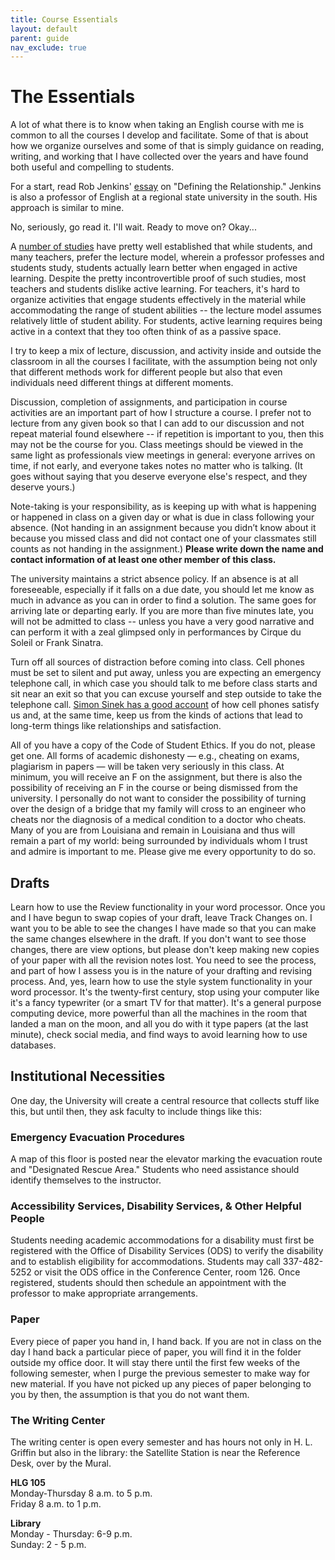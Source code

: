 ```yaml
---
title: Course Essentials
layout: default
parent: guide
nav_exclude: true
---
```


# The Essentials

A lot of what there is to know when taking an English course with me is common to all the courses I develop and facilitate. Some of that is about how we organize ourselves and some of that is simply guidance on reading, writing, and working that I have collected over the years and have found both useful and compelling to students.

For a start, read Rob Jenkins' [essay][] on "Defining the Relationship." Jenkins is also a professor of English at a regional state university in the south. His approach is similar to mine.

[essay]: https://chroniclevitae.com/news/1517-defining-the-relationship

No, seriously, go read it. I'll wait. Ready to move on? Okay...

A [number of studies][] have pretty well established that while students, and many teachers, prefer the lecture model, wherein a professor professes and students study, students actually learn better when engaged in active learning. Despite the pretty incontrovertible proof of such studies, most teachers and students dislike active learning. For teachers, it's hard to organize activities that engage students effectively in the material while accommodating the range of student abilities -- the lecture model assumes relatively little of student ability. For students, active learning requires being active in a context that they too often think of as a passive space.

[number of studies]: https://arstechnica.com/science/2019/09/college-students-think-they-learn-less-with-an-effective-teaching-method/

I try to keep a mix of lecture, discussion, and activity inside and outside the classroom in all the courses I facilitate, with the assumption being not only that different methods work for different people but also that even individuals need different things at different moments.

Discussion, completion of assignments, and participation in course activities are an important part of how I structure a course. I prefer not to lecture from any given book so that I can add to our discussion and not repeat material found elsewhere -- if repetition is important to you, then this may not be the course for you. Class meetings should be viewed in the same light as professionals view meetings in general: everyone arrives on time, if not early, and everyone takes notes no matter who is talking. (It goes without saying that you deserve everyone else's respect, and they deserve yours.)

Note-taking is your responsibility, as is keeping up with what is happening or happened in class on a given day or what is due in class following your absence. (Not handing in an assignment because you didn’t know about it because you missed class and did not contact one of your classmates still counts as not handing in the assignment.) **Please write down the name and contact information of at least one other member of this class.**

The university maintains a strict absence policy. If an absence is at all foreseeable, especially if it falls on a due date, you should let me know as much in advance as you can in order to find a solution. The same goes for arriving late or departing early. If you are more than five minutes late, you will not be admitted to class -- unless you have a very good narrative and can perform it with a zeal glimpsed only in performances by Cirque du Soleil or Frank Sinatra.

Turn off all sources of distraction before coming into class. Cell phones must be set to silent and put away, unless you are expecting an emergency telephone call, in which case you should talk to me before class starts and sit near an exit so that you can excuse yourself and step outside to take the telephone call. [Simon Sinek has a good account][] of how cell phones satisfy us and, at the same time, keep us from the kinds of actions that lead to long-term things like relationships and satisfaction.

All of you have a copy of the Code of Student Ethics. If you do not, please get one. All forms of academic dishonesty — e.g., cheating on exams, plagiarism in papers — will be taken very seriously in this class. At minimum, you will receive an F on the assignment, but there is also the possibility of receiving an F in the course or being dismissed from the university. I personally do not want to consider the possibility of turning over the design of a bridge that my family will cross to an engineer who cheats nor the diagnosis of a medical condition to a doctor who cheats. Many of you are from Louisiana and remain in Louisiana and thus will remain a part of my world: being surrounded by individuals whom I trust and admire is important to me. Please give me every opportunity to do so.

[Simon Sinek has a good account]: https://www.youtube.com/watch?v=hER0Qp6QJNU


## Drafts

Learn how to use the Review functionality in your word processor. Once you and I have begun to swap copies of your draft, leave Track Changes on. I want you to be able to see the changes I have made so that you can make the same changes elsewhere in the draft. If you don't want to see those changes, there are view options, but please don't keep making new copies of your paper with all the revision notes lost. You need to see the process, and part of how I assess you is in the nature of your drafting and revising process. And, yes, learn how to use the style system functionality in your word processor. It's the twenty-first century, stop using your computer like it's a fancy typewriter (or a smart TV for that matter). It's a general purpose computing device, more powerful than all the machines in the room that landed a man on the moon, and all you do with it type papers (at the last minute), check social media, and find ways to avoid learning how to use databases.


## Institutional Necessities

One day, the University will create a central resource that collects stuff like this, but until then, they ask faculty to include things like this:

### Emergency Evacuation Procedures

A map of this floor is posted near the elevator marking the evacuation route and "Designated Rescue Area." Students who need assistance should identify themselves to the instructor.

### Accessibility Services, Disability Services, & Other Helpful People

Students needing academic accommodations for a disability must first be registered with the Office of Disability Services (ODS) to verify the disability and to establish eligibility for accommodations. Students may call 337-482-5252 or visit the ODS office in the Conference Center, room 126. Once registered, students should then schedule an appointment with the professor to make appropriate arrangements.

### Paper

Every piece of paper you hand in, I hand back. If you are not in class on the day I hand back a particular piece of paper, you will find it in the folder outside my office door. It will stay there until the first few weeks of the following semester, when I purge the previous semester to make way for new material. If you have not picked up any pieces of paper belonging to you by then, the assumption is that you do not want them.


### The Writing Center

The writing center is open every semester and has hours not only in H. L. Griffin but also in the library: the Satellite Station is near the Reference Desk, over by the Mural.

**HLG 105**  
Monday-Thursday 8 a.m. to 5 p.m.  
Friday 8 a.m. to 1 p.m.  

**Library**  
Monday - Thursday: 6-9 p.m.  
Sunday: 2 - 5 p.m.  
